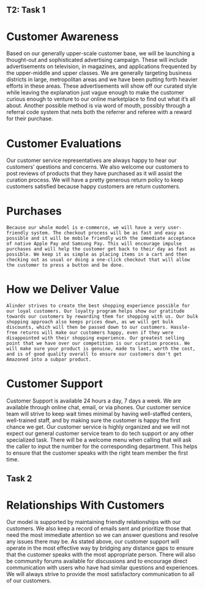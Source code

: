 ## T2: Task 1


# Customer Awareness

  Based on our generally upper-scale customer base, we will be launching a thought-out and sophisticated advertising campaign. These will include advertisements on television, in magazines, and applications frequented by the upper-middle and upper classes. We are generally targeting business districts in large, metropolitan areas and we have been putting forth heavier efforts in these areas. These advertisements will show off our curated style while leaving the explanation just vague enough to make the customer curious enough to venture to our online marketplace to find out what it’s all about. Another possible method is via word of mouth, possibly through a referral code system that nets both the referrer and referee with a reward for their purchase.


# Customer Evaluations

  Our customer service representatives are always happy to hear our customers’ questions and concerns. We also welcome our customers to post reviews of products that they have purchased as it will assist the curation process. We will have a pretty generous return policy to keep customers satisfied because happy customers are return customers. 


# Purchases

 	Because our whole model is e-commerce, we will have a very user-friendly system. The checkout process will be as fast and easy as possible and it will be mobile friendly with the immediate acceptance of native Apple Pay and Samsung Pay. This will encourage impulse purchases and will help the customer get back to their day as fast as possible. We keep it as simple as placing items in a cart and then checking out as usual or doing a one-click checkout that will allow the customer to press a button and be done.


# How we Deliver Value

 	Alinder strives to create the best shopping experience possible for our loyal customers. Our loyalty program helps show our gratitude towards our customers by rewarding them for shopping with us. Our bulk shopping approach also keeps prices down, as we will get bulk discounts, which will then be passed down to our customers. Hassle-free returns will make our customers happy, even if they were disappointed with their shopping experience. Our greatest selling point that we have over our competition is our curation process. We will make sure your product is genuine, made to last, worth the cost, and is of good quality overall to ensure our customers don't get Amazoned into a subpar product.


# Customer Support

  Customer Support is available 24 hours a day, 7 days a week. We are available through online chat, email, or via phones. Our customer service team will strive to keep wait times minimal by having well-staffed centers, well-trained staff, and by making sure the customer is happy the first chance we get. Our customer service is highly organized and we will not expect our general customer service team to do tech support or any other specialized task. There will be a welcome menu when calling that will ask the caller to input the number for the corresponding department. This helps to ensure that the customer speaks with the right team member the first time.


## Task 2


# Relationships With Customers
  
  Our model is supported by maintaining friendly relationships with our customers. We also keep a record of emails sent and prioritize those that need the most immediate attention so we can answer questions and resolve any issues there may be. As stated above, our customer support will operate in the most effective way by bridging any distance gaps to ensure that the customer speaks with the most appropriate person. There will also be community forums available for discussions and to encourage direct communication with users who have had similar questions and experiences. We will always strive to provide the most satisfactory communication to all of our customers.
